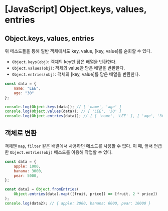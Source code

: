 # [JavaScript] Object.keys, values, entries

## Object.keys, values, entries

위 메소드들을 통해 일반 객체에서도 key, value, [key, value]를 순회할 수 있다.
- `Object.keys(obj)`: 객체의 key만 담은 배열을 반환한다.
- `Object.values(obj)`: 객체의 value만 담은 배열을 반환한다.
- `Object.entries(obj)`: 객체의 [key, value]를 담은 배열을 반환한다.

```javascript
const data = {
    name: "LEE",
    age: "30"
};

console.log(Object.keys(data)); // [ 'name', 'age' ]
console.log(Object.values(data)); // [ 'LEE', '30' ]
console.log(Object.entries(data)); // [ [ 'name', 'LEE' ], [ 'age', '30' ] ]
```

## 객체로 변환

객체엔 `map`, `filter` 같은 배열에서 사용하던 메소드를 사용할 수 없다.
이 때, 앞서 언급한 `Object.entries(obj)` 메소드를 이용해 작업할 수 있다.

```javascript
const data = {
    apple: 1000,
    banana: 3000,
    pear: 5000,
};

const data2 = Object.fromEntries(
    Object.entries(data).map(([fruit, price]) => [fruit, 2 * price])
);
console.log(data2); // { apple: 2000, banana: 6000, pear: 10000 }
```
